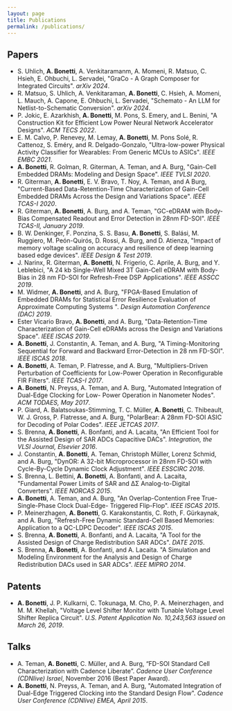 ```yaml
---
layout: page
title: Publications
permalink: /publications/
---
```


## Papers
- S. Uhlich, **A. Bonetti**, A. Venkitaramanm, A. Momeni, R. Matsuo, C. Hsieh, E. Ohbuchi, L. Servadei, "GraCo - A Graph Composer for Integrated Circuits". *arXiv 2024*.
- R. Matsuo, S. Uhlich, A. Venkitaraman, **A. Bonetti**, C. Hsieh, A. Momeni, L. Mauch, A. Capone, E. Ohbuchi, L. Servadei, "Schemato - An LLM for Netlist-to-Schematic Conversion". *arXiv 2024*.
- P. Jokic, E. Azarkhish, **A. Bonetti**, M. Pons, S. Emery, and L. Benini, "A Construction Kit for Efficient Low Power Neural Network Accelerator Designs". *ACM TECS 2022*.
- E. M. Calvo, P. Renevey, M. Lemay, **A. Bonetti**, M. Pons Solé, R. Cattenoz, S. Eméry, and R. Delgado-Gonzalo, "Ultra-low-power Physical Activity Classifier for Wearables: From Generic MCUs to ASICs". *IEEE EMBC 2021*.
- **A. Bonetti**, R. Golman, R. Giterman, A. Teman, and A. Burg, "Gain-Cell Embedded DRAMs: Modeling and Design Space". *IEEE TVLSI 2020*.
- R. Giterman, **A. Bonetti**, E. V. Bravo, T. Noy, A. Teman, and A Burg, "Current-Based Data-Retention-Time Characterization of Gain-Cell Embedded DRAMs Across the Design and Variations Space". *IEEE TCAS-I 2020*.
- R. Giterman, **A. Bonetti**, A. Burg, and A. Teman, "GC-eDRAM with Body-Bias Compensated Readout and Error Detection in 28nm FD-SOI". *IEEE TCAS-II, January 2019*.
- B. W. Denkinger, F. Ponzina, S. S. Basu, **A. Bonetti**, S. Balási, M. Ruggiero, M. Peón-Quirós, D. Rossi, A. Burg, and D. Atienza, "Impact of memory voltage scaling on accuracy and resilience of deep learning based edge devices". *IEEE Design & Test 2019*.
- J. Narinx, R. Giterman, **A. Bonetti**, N. Frigerio, C. Aprile, A. Burg, and Y. Leblebici, "A 24 kb Single-Well Mixed 3T Gain-Cell eDRAM with Body-Bias in 28 nm FD-SOI for Refresh-Free DSP Applications". *IEEE ASSCC 2019*.
- M. Widmer, **A. Bonetti**, and A. Burg, "FPGA-Based Emulation of Embedded DRAMs for Statistical Error Resilience Evaluation of Approximate Computing Systems ". *Design Automation Conference (DAC) 2019*.
- Ester Vicario Bravo, **A. Bonetti**, and A. Burg, "Data-Retention-Time Characterization of Gain-Cell eDRAMs across the Design and Variations Space". *IEEE ISCAS 2019*.
- **A. Bonetti**, J. Constantin, A. Teman, and A. Burg, "A Timing-Monitoring Sequential for Forward and Backward Error-Detection in 28 nm FD-SOI". *IEEE ISCAS 2018*.
- **A. Bonetti**, A. Teman, P. Flatresse, and A. Burg, "Multipliers-Driven Perturbation of Coefficients for Low-Power Operation in Reconfigurable FIR Filters". *IEEE TCAS-I 2017*.
- **A. Bonetti**, N. Preyss, A. Teman, and A. Burg, "Automated Integration of Dual-Edge Clocking for Low- Power Operation in Nanometer Nodes". *ACM TODAES, May 2017*.
- P. Giard, A. Balatsoukas-Stimming, T. C. Müller, **A. Bonetti**, C. Thibeault, W. J. Gross, P. Flatresse, and A. Burg, "PolarBear: A 28nm FD-SOI ASIC for Decoding of Polar Codes". *IEEE JETCAS 2017*.
- S. Brenna, **A. Bonetti**, A. Bonfanti, and A. Lacaita, "An Efficient Tool for the Assisted Design of SAR ADCs Capacitive DACs". *Integration, the VLSI Journal, Elsevier 2016*.
- J. Constantin, **A. Bonetti**, A. Teman, Christoph Müller, Lorenz Schmid, and A. Burg, "DynOR: A 32-bit Microprocessor in 28nm FD-SOI with Cycle-By-Cycle Dynamic Clock Adjustment". *IEEE ESSCIRC 2016*.
- S. Brenna, L. Bettini, **A. Bonetti**, A. Bonfanti, and A. Lacaita, "Fundamental Power Limits of SAR and ∆Σ Analog-to-Digital Converters". *IEEE NORCAS 2015*.
- **A. Bonetti**, A. Teman, and A. Burg, "An Overlap-Contention Free True-Single-Phase Clock Dual-Edge- Triggered Flip-Flop". *IEEE ISCAS 2015*.
- P. Meinerzhagen, **A. Bonetti**, G. Karakonstantis, C. Roth, F. Gürkaynak, and A. Burg, "Refresh-Free Dynamic Standard-Cell Based Memories: Application to a QC-LDPC Decoder". *IEEE ISCAS 2015*.
- S. Brenna, **A. Bonetti**, A. Bonfanti, and A. Lacaita, "A Tool for the Assisted Design of Charge Redistribution SAR ADCs". *DATE 2015*.
- S. Brenna, **A. Bonetti**, A. Bonfanti, and A. Lacaita. "A Simulation and Modeling Environment for the Analysis and Design of Charge Redistribution DACs used in SAR ADCs". *IEEE MIPRO 2014*.

## Patents
- **A. Bonetti**, J. P. Kulkarni, C. Tokunaga, M. Cho, P. A. Meinerzhagen, and M. M. Khellah, "Voltage Level Shifter Monitor with Tunable Voltage Level Shifter Replica Circuit". *U.S. Patent Application No. 10,243,563 issued on March 26, 2019*.

## Talks
- A. Teman, **A. Bonetti**, C. Müller, and A. Burg, “FD-SOI Standard Cell Characterization with Cadence Liberate”. *Cadence User Conference (CDNlive) Israel*, November 2016 (Best Paper Award).
- **A. Bonetti**, N. Preyss, A. Teman, and A. Burg, "Automated Integration of Dual-Edge Triggered Clocking into the Standard Design Flow". *Cadence User Conference (CDNlive) EMEA, April 2015*.
